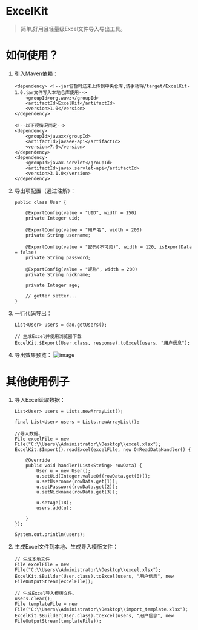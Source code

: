 # ExcelKit

> 简单,好用且轻量级Excel文件导入导出工具。


# 如何使用？

 1. 引入Maven依赖：
 

        <dependency> <!--jar包暂时还未上传到中央仓库,请手动将/target/ExcelKit-1.0.jar文件写入本地仓库使用-->
			<groupId>org.wuwz</groupId>
			<artifactId>ExcelKit</artifactId>
			<version>1.0</version>
		</dependency>

        <!--以下视情况而定-->
		<dependency>
			<groupId>javax</groupId>
			<artifactId>javaee-api</artifactId>
			<version>7.0</version>
		</dependency>
		<dependency>
			<groupId>javax.servlet</groupId>
			<artifactId>javax.servlet-api</artifactId>
			<version>3.1.0</version>
		</dependency>

 2. 导出项配置（通过注解）：
 

        public class User {

        	@ExportConfig(value = "UID", width = 150)
        	private Integer uid;
        
        	@ExportConfig(value = "用户名", width = 200)
        	private String username;
        
        	@ExportConfig(value = "密码(不可见)", width = 120, isExportData = false)
        	private String password;
        
        	@ExportConfig(value = "昵称", width = 200)
        	private String nickname;
        
        	private Integer age;
        
        	// getter setter...
        }

 3. 一行代码导出：
 

		List<User> users = dao.getUsers();
		
		// 生成Excel并使用浏览器下载
		ExcelKit.$Export(User.class, response).toExcel(users, "用户信息");
		
 3. 导出效果预览：
	![image](https://github.com/wuwz/ExcelKit/blob/master/example.png)
	

# 其他使用例子

 1. 导入Excel读取数据：

    	List<User> users = Lists.newArrayList();
		
		final List<User> users = Lists.newArrayList();
		
		//导入数据。
		File excelFile = new File("C:\\Users\\Administrator\\Desktop\\excel.xlsx");
		ExcelKit.$Import().readExcel(excelFile, new OnReadDataHandler() {
			
			@Override
			public void handler(List<String> rowData) {
				User u = new User();
				u.setUid(Integer.valueOf(rowData.get(0)));
				u.setUsername(rowData.get(1));
				u.setPassword(rowData.get(2));
				u.setNickname(rowData.get(3));
				
				u.setAge(18);
				users.add(u);
				
			}
		});
		
		System.out.println(users);

 

 2. 生成Excel文件到本地、生成导入模版文件：
 

        // 生成本地文件
		File excelFile = new File("C:\\Users\\Administrator\\Desktop\\excel.xlsx");
		ExcelKit.$Builder(User.class).toExcel(users, "用户信息", new FileOutputStream(excelFile));
		
		// 生成Excel导入模版文件。
		users.clear();
		File templateFile = new File("C:\\Users\\Administrator\\Desktop\\import_template.xlsx");
		ExcelKit.$Builder(User.class).toExcel(users, "用户信息", new FileOutputStream(templateFile));